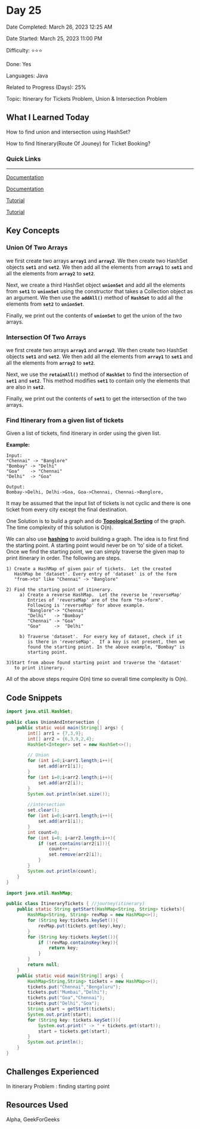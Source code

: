 # Day 25

Date Completed: March 26, 2023 12:25 AM

Date Started: March 25, 2023 11:00 PM

Difficulty: ⭐⭐⭐

Done: Yes

Languages: Java

Related to Progress (Days): 25%

Topic: Itinerary for Tickets Problem, Union & Intersection Problem

## What I Learned Today

How to find union and intersection  using HashSet?

How to find Itinerary(Route Of Jouney) for Ticket Booking?

### Quick Links

---

[Documentation](https://www.tutorialspoint.com/get-the-union-of-two-sets-in-java)

[Documentation](https://www.geeksforgeeks.org/find-itinerary-from-a-given-list-of-tickets/)

[Tutorial](https://youtu.be/eJiGN1h8XzM)

[Tutorial](https://youtu.be/u52i2gAnFvU)

## Key Concepts

### Union Of Two Arrays

we first create two arrays **`array1`** and **`array2`**. We then create two HashSet objects **`set1`** and **`set2`**. We then add all the elements from **`array1`** to **`set1`** and all the elements from **`array2`** to **`set2`**.

Next, we create a third HashSet object **`unionSet`** and add all the elements from **`set1`** to **`unionSet`** using the constructor that takes a Collection object as an argument. We then use the **`addAll()`** method of **`HashSet`** to add all the elements from **`set2`** to **`unionSet`**.

Finally, we print out the contents of **`unionSet`** to get the union of the two arrays.

### Intersection Of Two Arrays

we first create two arrays **`array1`** and **`array2`**. We then create two HashSet objects **`set1`** and **`set2`**. We then add all the elements from **`array1`** to **`set1`** and all the elements from **`array2`** to **`set2`**.

Next, we use the **`retainAll()`** method of **`HashSet`** to find the intersection of **`set1`** and **`set2`**. This method modifies **`set1`** to contain only the elements that are also in **`set2`**.

Finally, we print out the contents of **`set1`** to get the intersection of the two arrays.

### **Find Itinerary from a given list of tickets**

Given a list of tickets, find itinerary in order using the given list.

**Example:**

```
Input:
"Chennai" -> "Banglore"
"Bombay" -> "Delhi"
"Goa"    -> "Chennai"
"Delhi"  -> "Goa"

Output:
Bombay->Delhi, Delhi->Goa, Goa->Chennai, Chennai->Banglore,
```

It may be assumed that the input list of tickets is not cyclic and there is one ticket from every city except the final destination.

One Solution is to build a graph and do **[Topological Sorting](https://www.geeksforgeeks.org/topological-sorting/)** of the graph. The time complexity of this solution is O(n).

We can also use **[hashing](http://geeksquiz.com/hashing-set-1-introduction/)** to avoid building a graph. The idea is to first find the starting point. A starting point would never be on ‘to’ side of a ticket. Once we find the starting point, we can simply traverse the given map to print itinerary in order. The following are steps.

```
1) Create a HashMap of given pair of tickets.  Let the created
   HashMap be 'dataset'. Every entry of 'dataset' is of the form
   "from->to" like "Chennai" -> "Banglore"

2) Find the starting point of itinerary.
     a) Create a reverse HashMap.  Let the reverse be 'reverseMap'
        Entries of 'reverseMap' are of the form "to->form".
        Following is 'reverseMap' for above example.
        "Banglore"-> "Chennai"
        "Delhi"   -> "Bombay"
        "Chennai" -> "Goa"
        "Goa"     ->  "Delhi"

     b) Traverse 'dataset'.  For every key of dataset, check if it
        is there in 'reverseMap'.  If a key is not present, then we
        found the starting point. In the above example, "Bombay" is
        starting point.

3)Start from above found starting point and traverse the 'dataset'
   to print itinerary.
```

All of the above steps require O(n) time so overall time complexity is O(n).

## Code Snippets

```java
import java.util.HashSet;

public class UnionAndIntersection {
    public static void main(String[] args) {
        int[] arr1 = {7,3,9};
        int[] arr2 = {6,3,9,2,4};
        HashSet<Integer> set = new HashSet<>();

        // Union
        for (int i=0;i<arr1.length;i++){
            set.add(arr1[i]);
        }
        for (int i=0;i<arr2.length;i++){
            set.add(arr2[i]);
        }
        System.out.println(set.size());

        //intersection
        set.clear();
        for (int i=0;i<arr1.length;i++){
            set.add(arr1[i]);
        }
        int count=0;
        for (int i=0; i<arr2.length;i++){
            if (set.contains(arr2[i])){
                count++;
                set.remove(arr2[i]);
            }
        }
        System.out.println(count);
    }
}
```

```java
import java.util.HashMap;

public class ItineraryTickets { //journey(itinerary)
    public static String getStart(HashMap<String, String> tickets){
        HashMap<String, String> revMap = new HashMap<>();
        for (String key:tickets.keySet()){
            revMap.put(tickets.get(key),key);
        }
        for (String key:tickets.keySet()){
            if (!revMap.containsKey(key)){
                return key;
            }
        }
        return null;
    }
    public static void main(String[] args) {
        HashMap<String,String> tickets = new HashMap<>();
        tickets.put("Chennai","Bengaluru");
        tickets.put("Mumbai","Delhi");
        tickets.put("Goa","Chennai");
        tickets.put("Delhi","Goa");
        String start = getStart(tickets);
        System.out.print(start);
        for (String key: tickets.keySet()){
            System.out.print(" -> " + tickets.get(start));
            start = tickets.get(start);
        }
        System.out.println();
    }
}
```

## Challenges Experienced

In itinerary Problem : finding starting point

## Resources Used

Alpha, GeekForGeeks
